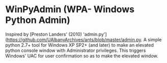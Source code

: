 # WinPyAdmin (WPA- Windows Python Admin)

Inspired by [Preston Landers' (2010) 'admin.py'](https://github.com/UAlbanyArchives/ants/blob/master/admin.py.
A simple python 2.7+ tool for Windows XP SP2+ (and later) to make an elevated python console window with Administrator privileges. This triggers Windows' UAC for user confirmation so as to make the elevated window.
